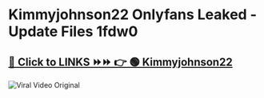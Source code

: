 
 # Kimmyjohnson22 Onlyfans Leaked - Update Files 1fdw0

## <h2><a href="https://clipsfans.com/Kimmyjohnson22&ref=git">🔗 Click to LINKS ⏩⏩ 👉 🟢 Kimmyjohnson22 </a></h2>

<a href="https://clipsfans.com/Kimmyjohnson22&ref=git" rel="nofollow" data-target="animated-image.originalLink"><img src="https://i.ibb.co.com/xMMVF88/686577567.gif" alt="Viral Video Original" style="max-width: 100%; display: inline-block;" data-target="animated-image.originalImage"></a>

